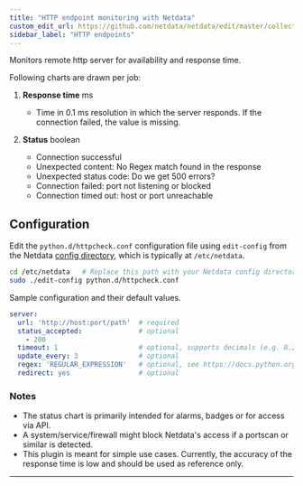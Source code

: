```yaml
---
title: "HTTP endpoint monitoring with Netdata"
custom_edit_url: https://github.com/netdata/netdata/edit/master/collectors/python.d.plugin/httpcheck/README.md
sidebar_label: "HTTP endpoints"
---
```




Monitors remote http server for availability and response time.

Following charts are drawn per job:

1.  **Response time** ms

    -   Time in 0.1 ms resolution in which the server responds.
    If the connection failed, the value is missing.

2.  **Status** boolean

    -   Connection successful
    -   Unexpected content: No Regex match found in the response
    -   Unexpected status code: Do we get 500 errors?
    -   Connection failed: port not listening or blocked
    -   Connection timed out: host or port unreachable

## Configuration

Edit the `python.d/httpcheck.conf` configuration file using `edit-config` from the Netdata [config
directory](/docs/configure/nodes), which is typically at `/etc/netdata`.

```bash
cd /etc/netdata   # Replace this path with your Netdata config directory, if different
sudo ./edit-config python.d/httpcheck.conf
```

Sample configuration and their default values.

```yaml
server:
  url: 'http://host:port/path'  # required
  status_accepted:              # optional
    - 200
  timeout: 1                    # optional, supports decimals (e.g. 0.2)
  update_every: 3               # optional
  regex: 'REGULAR_EXPRESSION'   # optional, see https://docs.python.org/3/howto/regex.html
  redirect: yes                 # optional
```

### Notes

-   The status chart is primarily intended for alarms, badges or for access via API.
-   A system/service/firewall might block Netdata's access if a portscan or
    similar is detected.
-   This plugin is meant for simple use cases. Currently, the accuracy of the
    response time is low and should be used as reference only.

---


